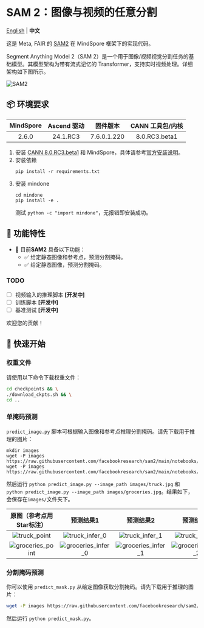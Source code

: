 # SAM 2：图像与视频的任意分割

[English](README.md) | **中文**

这是 Meta, FAIR 的 [SAM2](https://github.com/facebookresearch/sam2) 在 MindSpore 框架下的实现代码。

Segment Anything Model 2（SAM 2）是一个用于图像/视频视觉分割任务的基础模型。其模型架构为带有流式记忆的 Transformer，支持实时视频处理。详细架构如下图所示。

![SAM2](https://github.com/facebookresearch/sam2/blob/main/assets/model_diagram.png?raw=true)

## 📦 环境要求

<div align="center">

| MindSpore | Ascend 驱动 | 固件版本 | CANN 工具包/内核 |
|:---------:|:-----------:|:--------:|:----------------:|
|   2.6.0   | 24.1.RC3    | 7.6.0.1.220 | 8.0.RC3.beta1 |

</div>

1. 安装 [CANN 8.0.RC3.beta1](https://www.hiascend.com/developer/download/community/result?module=cann&cann=8.0.RC3.beta1) 和 MindSpore，具体请参考[官方安装说明](https://www.mindspore.cn/install)。
2. 安装依赖
    ```shell
    pip install -r requirements.txt
    ```
3. 安装 mindone
    ```
    cd mindone
    pip install -e .
    ```
    测试 `python -c "import mindone"`，无报错即安装成功。

## 🔆 功能特性

- 📍 目前**SAM2** 具备以下功能：
    - ✅ 给定静态图像和参考点，预测分割掩码。
    - ✅ 给定静态图像，预测分割掩码。

### TODO
* [ ] 视频输入的推理脚本 **[开发中]**
* [ ] 训练脚本 **[开发中]**
* [ ] 基准测试 **[开发中]**

欢迎您的贡献！

## 🚀 快速开始

### 权重文件

请使用以下命令下载权重文件：
```bash
cd checkpoints && \
./download_ckpts.sh && \
cd ..
```

### 单掩码预测

`predict_image.py` 脚本可根据输入图像和参考点推理分割掩码。请先下载用于推理的图片：
```
mkdir images
wget -P images https://raw.githubusercontent.com/facebookresearch/sam2/main/notebooks/images/truck.jpg
wget -P images https://raw.githubusercontent.com/facebookresearch/sam2/main/notebooks/images/groceries.jpg
```
然后运行 `python predict_image.py --image_path images/truck.jpg` 和 `python predict_image.py --image_path images/groceries.jpg`。结果如下，会保存在`images/`文件夹下。

| 原图（参考点用Star标注） |  预测结果1 |  预测结果2 |  预测结果3 |
|:--------------------------:|:-------------------------------------:|:-------------------------------------:|:-------------------------------------:|
| ![truck_point](https://github.com/user-attachments/assets/b9e2b831-35e5-4824-8407-68b51a27b891)| ![truck_infer_0](https://github.com/user-attachments/assets/42baa9a0-4485-4a50-9724-8c30f9a6212d) | ![truck_infer_1](https://github.com/user-attachments/assets/d133cb9a-25b3-4b75-b51c-860ee70a0251) | ![truck_infer_2](https://github.com/user-attachments/assets/4810f0e9-0e56-4fb2-a54c-2e58417d9281)|
| ![groceries_point](https://github.com/user-attachments/assets/df421848-afe5-4dd5-8d35-9f51442515a5)| ![groceries_infer_0](https://github.com/user-attachments/assets/f33fdaa4-2684-4a66-b701-42b795bbd293) | ![groceries_infer_1](https://github.com/user-attachments/assets/b49c11bc-c40d-4fdf-9e73-97b2a358568c) | ![groceries_infer_2](https://github.com/user-attachments/assets/3c72ea9f-5668-4688-a8db-1489984ce2a6) |


### 分割掩码预测

你可以使用 `predict_mask.py` 从给定图像获取分割掩码。请先下载用于推理的图片：
```bash
wget -P images https://raw.githubusercontent.com/facebookresearch/sam2/main/notebooks/images/cars.jpg
```
然后运行 `python predict_mask.py`。
